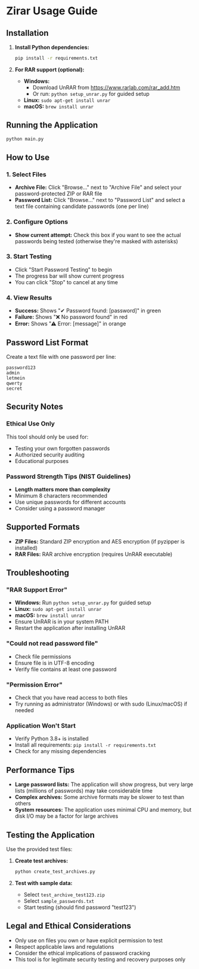 # Zirar Usage Guide

## Installation

1. **Install Python dependencies:**
   ```bash
   pip install -r requirements.txt
   ```

2. **For RAR support (optional):**
   - **Windows:**
     - Download UnRAR from https://www.rarlab.com/rar_add.htm
     - Or run: `python setup_unrar.py` for guided setup
   - **Linux:** `sudo apt-get install unrar`
   - **macOS:** `brew install unrar`

## Running the Application

```bash
python main.py
```

## How to Use

### 1. Select Files
- **Archive File:** Click "Browse..." next to "Archive File" and select your password-protected ZIP or RAR file
- **Password List:** Click "Browse..." next to "Password List" and select a text file containing candidate passwords (one per line)

### 2. Configure Options
- **Show current attempt:** Check this box if you want to see the actual passwords being tested (otherwise they're masked with asterisks)

### 3. Start Testing
- Click "Start Password Testing" to begin
- The progress bar will show current progress
- You can click "Stop" to cancel at any time

### 4. View Results
- **Success:** Shows "✔ Password found: [password]" in green
- **Failure:** Shows "❌ No password found" in red  
- **Error:** Shows "⚠ Error: [message]" in orange

## Password List Format

Create a text file with one password per line:
```
password123
admin
letmein
qwerty
secret
```

## Security Notes

### Ethical Use Only
This tool should only be used for:
- Testing your own forgotten passwords
- Authorized security auditing
- Educational purposes

### Password Strength Tips (NIST Guidelines)
- **Length matters more than complexity**
- Minimum 8 characters recommended
- Use unique passwords for different accounts
- Consider using a password manager

## Supported Formats

- **ZIP Files:** Standard ZIP encryption and AES encryption (if pyzipper is installed)
- **RAR Files:** RAR archive encryption (requires UnRAR executable)

## Troubleshooting

### "RAR Support Error"
- **Windows:** Run `python setup_unrar.py` for guided setup
- **Linux:** `sudo apt-get install unrar`
- **macOS:** `brew install unrar`
- Ensure UnRAR is in your system PATH
- Restart the application after installing UnRAR

### "Could not read password file"
- Check file permissions
- Ensure file is in UTF-8 encoding
- Verify file contains at least one password

### "Permission Error"
- Check that you have read access to both files
- Try running as administrator (Windows) or with sudo (Linux/macOS) if needed

### Application Won't Start
- Verify Python 3.8+ is installed
- Install all requirements: `pip install -r requirements.txt`
- Check for any missing dependencies

## Performance Tips

- **Large password lists:** The application will show progress, but very large lists (millions of passwords) may take considerable time
- **Complex archives:** Some archive formats may be slower to test than others
- **System resources:** The application uses minimal CPU and memory, but disk I/O may be a factor for large archives

## Testing the Application

Use the provided test files:

1. **Create test archives:**
   ```bash
   python create_test_archives.py
   ```

2. **Test with sample data:**
   - Select `test_archive_test123.zip`
   - Select `sample_passwords.txt`
   - Start testing (should find password "test123")

## Legal and Ethical Considerations

- Only use on files you own or have explicit permission to test
- Respect applicable laws and regulations
- Consider the ethical implications of password cracking
- This tool is for legitimate security testing and recovery purposes only
